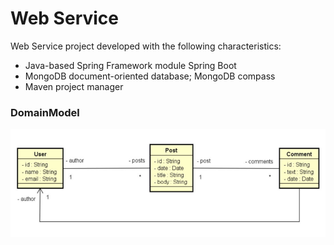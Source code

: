 # Web Service

Web Service project developed with the following characteristics:

- Java-based Spring Framework module Spring Boot
- MongoDB document-oriented database; MongoDB compass
- Maven project manager

### DomainModel

![](images/DomainModel.png)
